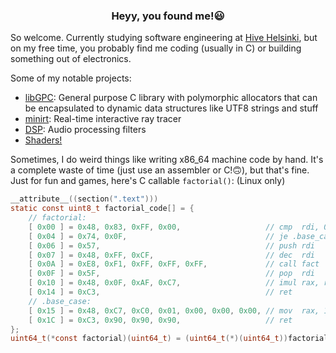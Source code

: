 <h3 align="center"><strong>Heyy, you found me!😃</strong></h3>

So welcome. Currently studying software engineering at [Hive Helsinki](https://www.hive.fi/en/), but on my free time, you probably find me coding (usually in C) or building something out of electronics.

Some of my notable projects:

- [libGPC](https://github.com/PrinssiFiestas/libGPC): General purpose C library with polymorphic allocators that can be encapsulated to dynamic data structures like UTF8 strings and stuff
- [minirt](https://github.com/susikohmelo/minirt): Real-time interactive ray tracer
- [DSP](https://github.com/PrinssiFiestas/DSP): Audio processing filters
- [Shaders!](https://www.shadertoy.com/profile/LorenzoFiestas)

Sometimes, I do weird things like writing x86_64 machine code by hand. It's a complete waste of time (just use an assembler or C!🙃), but that's fine. Just for fun and games, here's C callable `factorial()`: (Linux only)
```c
__attribute__((section(".text")))
static const uint8_t factorial_code[] = {
    // factorial:
    [ 0x00 ] = 0x48, 0x83, 0xFF, 0x00,                   // cmp  rdi, 0
    [ 0x04 ] = 0x74, 0x0F,                               // je .base_case
    [ 0x06 ] = 0x57,                                     // push rdi
    [ 0x07 ] = 0x48, 0xFF, 0xCF,                         // dec  rdi
    [ 0x0A ] = 0xE8, 0xF1, 0xFF, 0xFF, 0xFF,             // call fact
    [ 0x0F ] = 0x5F,                                     // pop  rdi
    [ 0x10 ] = 0x48, 0x0F, 0xAF, 0xC7,                   // imul rax, rdi
    [ 0x14 ] = 0xC3,                                     // ret
    // .base_case:
    [ 0x15 ] = 0x48, 0xC7, 0xC0, 0x01, 0x00, 0x00, 0x00, // mov  rax, 1
    [ 0x1C ] = 0xC3, 0x90, 0x90, 0x90,                   // ret
};
uint64_t(*const factorial)(uint64_t) = (uint64_t(*)(uint64_t))factorial_code;
```

<!--
**PrinssiFiestas/PrinssiFiestas** is a ✨ _special_ ✨ repository because its `README.md` (this file) appears on your GitHub profile.

Here are some ideas to get you started:

- 🔭 I’m currently working on ...
- 🌱 I’m currently learning ...
- 👯 I’m looking to collaborate on ...
- 🤔 I’m looking for help with ...
- 💬 Ask me about ...
- 📫 How to reach me: ...
- 😄 Pronouns: ...
- ⚡ Fun fact: ...
-->
